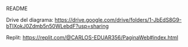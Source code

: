 README

Drive del diagrama: https://drive.google.com/drive/folders/1-JbEdS8G9-bTlXokJ0Zdmb5n50WLebdF?usp=sharing

Replit: https://replit.com/@CARLOS-EDUAR356/PaginaWeb#index.html
